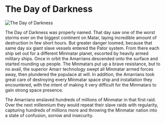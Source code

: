 # The Day of Darkness

![The Day of Darkness](images/daydark.jpg)

The Day of Darkness was properly named. That day saw one of the worst storms
ever on the biggest continent on Matar, laying incredible amount of destruction
in few short hours. But greater danger loomed, because that same day six giant
slave vessels entered the Pator system. From there each ship set out for a
different Minmatar planet, escorted by heavily armed military ships. Once in
orbit the Amarrians descended onto the surface and started rounding up people.
The Minmatars put up a brave resistance, but to no avail, the superior Amarr
technology swept all Minmatar armed forces away, then plundered the populace at
will. In addition, the Amarrians took great care of destroying every Minmatar
space ship and installation they encountered, with the intent of making it very
difficult for the Minmatars to gain strong space presence.

The Amarrians enslaved hundreds of millions of Minmatar in that first raid. Over
the next millennium they would repeat their slave raids with regularity,
capturing hundreds of millions more and throwing the Minmatar nation into a
state of confusion, sorrow and insecurity.
